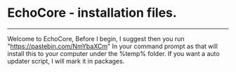 # EchoCore - installation files.
-------------------------------
Welcome to EchoCore, Before I begin, I suggest then you run "https://pastebin.com/NmYbaXCm" In your command prompt as that will install this to your computer under the %temp% folder.
If you want a auto updater script, I will mark it in packages.
